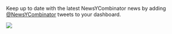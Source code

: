 Keep up to date with the latest NewsYCombinator news by adding [@NewsYCombinator](https://twitter.com/NewsYCombinator) tweets to your dashboard.

![](https://github.com/GregTrevellick/VsixTwitterWidget/blob/master/Src/@NewsYCombinator/artefacts/Screenshot.png?raw=true)